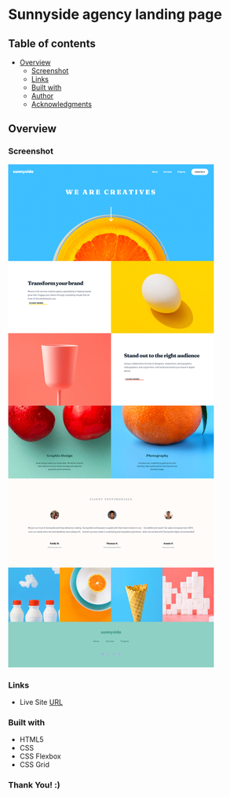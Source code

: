 # Sunnyside agency landing page

## Table of contents

- [Overview](#overview)
  - [Screenshot](#screenshot)
  - [Links](#links)
  - [Built with](#built-with)
  - [Author](#author)
  - [Acknowledgments](#acknowledgments)

## Overview

### Screenshot

![](./screenshot.png)

### Links

- Live Site [URL](https://pranjal36.github.io/Sunny-Side/)


### Built with

- HTML5
- CSS
- CSS Flexbox
- CSS Grid


### Thank You! :)
